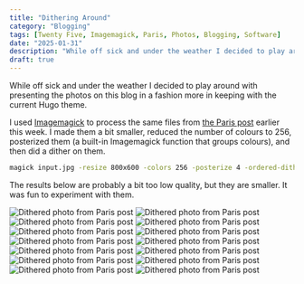 ```yaml
---
title: "Dithering Around"
category: "Blogging"
tags: [Twenty Five, Imagemagick, Paris, Photos, Blogging, Software]
date: "2025-01-31"
description: "While off sick and under the weather I decided to play around with presenting the photos on this blog in a fashion more in keeping with the current Hugo theme."
draft: true
---
```


While off sick and under the weather I decided to play around with presenting the photos on this blog in a fashion more in keeping with the current Hugo theme.

I used [Imagemagick](https://imagemagick.org) to process the same files from [the Paris post](/posts/in-praise-of-paris/) earlier this week. I made them a bit smaller, reduced the number of colours to 256, posterized them (a built-in Imagemagick function that groups colours), and then did a dither on them.

```zsh
magick input.jpg -resize 800x600 -colors 256 -posterize 4 -ordered-dither o8x8 output.jpg
```

The results below are probably a bit too low quality, but they are smaller. It was fun to experiment with them.

![Dithered photo from Paris post](./images/Paris-01_dith_d.jpg)
![Dithered photo from Paris post](./images/Paris-02_dith_d.jpg)
![Dithered photo from Paris post](./images/Paris-03_dith_d.jpg)
![Dithered photo from Paris post](./images/Paris-04_dith_d.jpg)
![Dithered photo from Paris post](./images/Paris-05_dith_d.jpg)
![Dithered photo from Paris post](./images/Paris-06_dith_d.jpg)
![Dithered photo from Paris post](./images/Paris-07_dith_d.jpg)
![Dithered photo from Paris post](./images/Paris-08_dith_d.jpg)
![Dithered photo from Paris post](./images/Paris-09_dith_d.jpg)
![Dithered photo from Paris post](./images/Paris-10_dith_d.jpg)
![Dithered photo from Paris post](./images/Paris-11_dith_d.jpg)
![Dithered photo from Paris post](./images/Paris-12_dith_d.jpg)
![Dithered photo from Paris post](./images/Paris-13_dith_d.jpg)
![Dithered photo from Paris post](./images/Paris-14_dith_d.jpg)